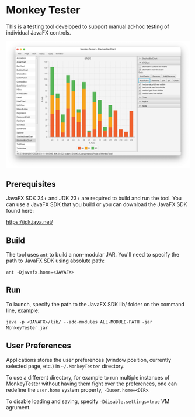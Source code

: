 # Monkey Tester

This is a testing tool developed to support manual ad-hoc testing of individual JavaFX controls.

![screenshot](doc/screenshot.png)


## Prerequisites

JavaFX SDK 24+ and JDK 23+ are required to build and run the tool.
You can use a JavaFX SDK that you build or you can download the JavaFX SDK found here:

https://jdk.java.net/


## Build

The tool uses `ant` to build a non-modular JAR.  You'll need to specify the path to JavaFX SDK
using absolute path:
```
ant -Djavafx.home=<JAVAFX>
```


## Run

To launch, specify the path to the JavaFX SDK lib/ folder on the command line, example:

```
java -p <JAVAFX>/lib/ --add-modules ALL-MODULE-PATH -jar MonkeyTester.jar
```


## User Preferences

Applications stores the user preferences (window position, currently selected page, etc.) in `~/.MonkeyTester` directory.

To use a different directory, for example to run multiple instances of MonkeyTester without
having them fight over the preferences, one can redefine the `user.home` system property,
`-Duser.home=<DIR>`.

To disable loading and saving, specify `-Ddisable.settings=true` VM agrument.
